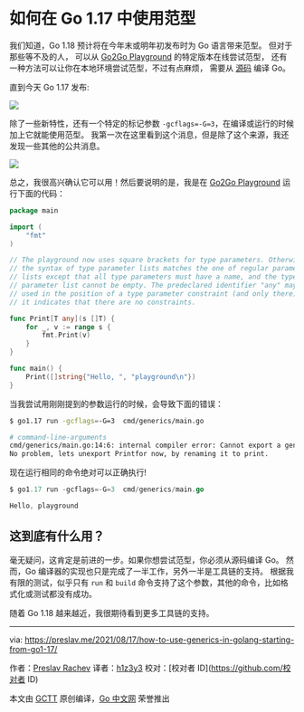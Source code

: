 # 如何在 Go 1.17 中使用范型

我们知道，Go 1.18 预计将在今年末或明年初发布时为 Go 语言带来范型。
但对于那些等不及的人， 可以从 [Go2Go Playground](https://go2goplay.golang.org/) 的特定版本在线尝试范型，
还有一种方法可以让你在本地环境尝试范型，不过有点麻烦，
需要从 [源码](https://go.googlesource.com/go/+/refs/heads/dev.go2go/README.go2go.md) 编译 Go。

直到今天 Go 1.17 发布:

![](https://raw.githubusercontent.com/studygolang/gctt-images2/master/20210817-How-to-Use-Generic-in-Go-From-1.17/tweet-01.png)

除了一些新特性，还有一个特定的标记参数 `-gcflags=-G=3`，在编译或运行的时候加上它就能使用范型。
我第一次在这里看到这个消息，但是除了这个来源，我还发现一些其他的公共消息。

![](https://raw.githubusercontent.com/studygolang/gctt-images2/master/20210817-How-to-Use-Generic-in-Go-From-1.17/tweet-02.png)

总之，我很高兴确认它可以用！然后要说明的是，我是在  [Go2Go Playground](https://go2goplay.golang.org/) 运行下面的代码：

```go
package main

import (
    "fmt"
)

// The playground now uses square brackets for type parameters. Otherwise,
// the syntax of type parameter lists matches the one of regular parameter
// lists except that all type parameters must have a name, and the type
// parameter list cannot be empty. The predeclared identifier "any" may be
// used in the position of a type parameter constraint (and only there);
// it indicates that there are no constraints.

func Print[T any](s []T) {
    for _, v := range s {
        fmt.Print(v)
    }
}

func main() {
    Print([]string{"Hello, ", "playground\n"})
}
```

当我尝试用刚刚提到的参数运行的时候，会导致下面的错误：

```bash
$ go1.17 run -gcflags=-G=3  cmd/generics/main.go

# command-line-arguments
cmd/generics/main.go:14:6: internal compiler error: Cannot export a generic function (yet): Print
No problem, lets unexport Printfor now, by renaming it to print.
```

现在运行相同的命令绝对可以正确执行!

```go
$ go1.17 run -gcflags=-G=3  cmd/generics/main.go

Hello, playground
```

## 这到底有什么用？

毫无疑问，这肯定是前进的一步。如果你想尝试范型，你必须从源码编译 Go。
然而，Go 编译器的实现也只是完成了一半工作，另外一半是工具链的支持。
根据我有限的测试，似乎只有 `run` 和 `build` 命令支持了这个参数，其他的命令，比如格式化或测试都没有成功。

随着 Go 1.18 越来越近，我很期待看到更多工具链的支持。

---
via: https://preslav.me/2021/08/17/how-to-use-generics-in-golang-starting-from-go1-17/

作者：[Preslav Rachev](https://preslav.me/author/preslav/)
译者：[h1z3y3](https://www.h1z3y3.me)
校对：[校对者 ID](https://github.com/校对者 ID)

本文由 [GCTT](https://github.com/studygolang/GCTT) 原创编译，[Go 中文网](https://studygolang.com/) 荣誉推出